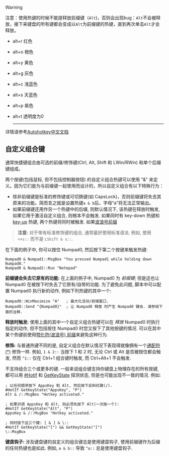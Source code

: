 > [!warning]
>
> 注意：使用热键的时候不能提释放前缀键（`Alt`)，否则会出现bug：`Alt`不会被释放，接下来键盘的所有键都会变成以`Alt`为前缀键的热键，直到再次单击`Alt`才会释放。

- alt+r 红色
- alt+o 橙色
- alt+y 黄色
- alt+g 灰色
- alt+c 浅蓝色
- alt+s 天蓝色
- alt+p 紫色
- alt+t 透明度为0

  ---

详情请参考[Autohotkey中文文档](https://autohotkey.top/)

## 自定义组合键

通常快捷键组合由可选的前缀/修饰键(Ctrl, Alt, Shift 和 LWin/RWin) 和单个后缀键组成。

两个按键(包括鼠标, 但不包括控制器按钮) 的自定义组合热键可以使用 "&" 来定义。因为它们是为与前缀键一起使用而设计的，所以自定义组合有以下特殊行为：

- 除非前缀键是标准的修饰键或可切换键(如 CapsLock)，否则前缀键将失去其原来的功能。简而言之就是设置热键`a & b`后，字母“a”将无法正常输出。
- 如果前缀键还用作另一个热键中的后缀, 则默认情况下, 该热键在释放时触发, 如果它用于激活自定义组合, 则根本不会触发. 如果同时有 key-down 热键和 [key-up](https://autohotkey.top/AutoHotkey2.0/docs/Hotkeys.htm#keyup) 热键, 两个热键将同时被触发. 如果[波浪号前缀](https://autohotkey.top/AutoHotkey2.0/docs/Hotkeys.htm#Tilde)

> **注意:** 对于带有标准修饰键的组合, 通常最好使用标准语法. 例如, 使用 `<+s::` 而不是 `LShift & s::`.

在下面的例子中, 你可以按住 Numpad0, 然后按下第二个按键来触发热键:

```ahk
Numpad0 & Numpad1::MsgBox "You pressed Numpad1 while holding down Numpad0."
Numpad0 & Numpad2::Run "Notepad"
```

**前缀键会失去它原有的功能:** 在上面的例子中, Numpad0 为 *前缀键*; 但是这也让 Numpad0 在被按下时失去了它原有/自带的功能. 为了避免此问题, 脚本中可以配置 Numpad0 执行新的动作, 例如下列热键的其中一个:

```ahk
Numpad0::WinMaximize "A"   ; 最大化活动/前端窗口.
Numpad0::Send "{Numpad0}"  ; 让 Numpad0 释放 时产生 Numpad0 键击. 请参阅下面的注释.
```

**释放时触发:** 使用上面的其中一个自定义组合热键可以在 *释放* Numpad0 时执行指定的动作, 但不包括按住 Numpad0 时您又按下了其他按键的情况. 可以在其中某个热键前使用[颚化符(波浪号) 前缀](https://autohotkey.top/AutoHotkey2.0/docs/Hotkeys.htm#Tilde)来避免这种行为.

**修饰:** 与普通热键不同的是, 自定义组合在默认情况下表现得就像拥有一个[通配符(*)](https://autohotkey.top/AutoHotkey2.0/docs/Hotkeys.htm#wildcard) 修饰一样. 例如, `1 & 2::` 当按下 1 和 2 时, 无论 Ctrl 或 Alt 是否被按住都会触发, 然而 `^1::` 仅在 Ctrl+1 组合键时触发, 而 Ctrl+Alt+1 不会触发.

不支持组合三个或更多的键. 一般来说组合键支持你键盘上物理存在的所有按键, 都可以用 [#HotIf](https://autohotkey.top/AutoHotkey2.0/docs/lib/_HotIf.htm) 和 [GetKeyState](https://autohotkey.top/AutoHotkey2.0/docs/lib/GetKeyState.htm) 探测状态, 但是也可能出现不一致的情况. 例如:

```ahk
; 以任何顺序按下 AppsKey 和 Alt, 然后按下反斜杠键(/).
#HotIf GetKeyState("AppsKey", "P")
Alt & /::MsgBox "Hotkey activated."

; 如果对调 AppsKey 和 Alt, 则必须先按下 Alt(一次按一个):
#HotIf GetKeyState("Alt", "P")
AppsKey & /::MsgBox "Hotkey activated."

; 同时按下这三个键: [ & ] & \::
#HotIf GetKeyState("[") && GetKeyState("]")
\::MsgBox
```

**键盘钩子:** 涉及键盘键的自定义的组合键总是使用键盘钩子, 使用前缀键作为后缀的任何热键也是如此. 例如, `a & b::` 导致 `^a::` 总是使用键盘钩子.
